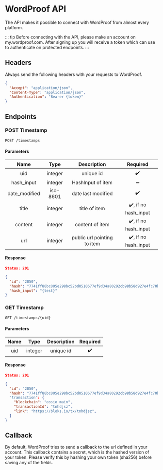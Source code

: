 # WordProof API

The API makes it possible to connect with WordProof from almost every platform.

::: tip
Before connecting with the API, please make an account on my.wordproof.com. After signing up you will receive a token which can use to authenticate on protected endpoints.
:::

## Headers

Always send the following headers with your requests to WordProof.

```json
{
  "Accept": "application/json",
  "Content-Type": "application/json",
  "Authentication": "Bearer {token}"
}
```

## Endpoints

### POST Timestamp

```bash
POST /timestamps
```

#### Parameters

|   Name   |  Type  | Description |      Required      |
| :------: | :----: | :---------: | :----------------: |
|uid|integer|unique id|:heavy_check_mark:|
|hash_input|integer|HashInput of item|:heavy_minus_sign:|
|date_modified|iso-8601|date last modified|:heavy_check_mark:|
|title|integer|title of item|:heavy_check_mark:, if no hash_input|
|content|integer|content of item|:heavy_check_mark:, if no hash_input|
|url|integer|public url pointing to item|:heavy_check_mark:, if no hash_input|

#### Response

```json
Status: 201

{
  "id": "2050",
  "hash": "7741ff80bc005e298bc52bd0510677ef9d34a80292cb98b58d927e4fc70b430c",
  "hash_input": "{test}"
}
```

### GET Timestamp

```bash
GET /timestamps/{uid}
```

#### Parameters

|   Name   |  Type  | Description |      Required      |
| :------: | :----: | :---------: | :----------------: |
|uid|integer|unique id|:heavy_check_mark:|

#### Response

```json
Status: 201

{
  "id": "2050",
  "hash": "7741ff80bc005e298bc52bd0510677ef9d34a80292cb98b58d927e4fc70b430c"
  "transaction": {
    "blockchain": "eosio_main",
    "transactionId": "tnhdjsz",
    "link": "https://bloks.io/tx/tnhdjsz",
  }
}
```

## Callback

By default, WordProof tries to send a callback to the url defined in your account. This callback contains a secret, which is the hashed version of your token. Please verify this by hashing your own token (sha256) before saving any of the fields.